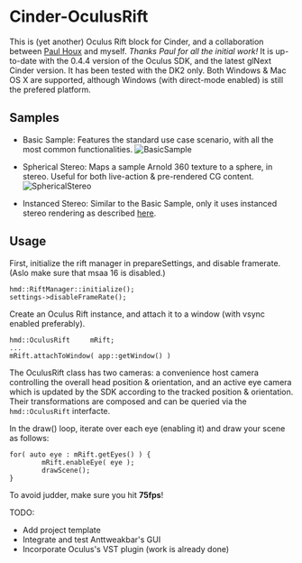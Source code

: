 Cinder-OculusRift
==================

This is (yet another) Oculus Rift block for Cinder, and a collaboration between [Paul Houx](https://github.com/paulhoux) and myself. *Thanks Paul for all the initial work!* It is up-to-date with the 0.4.4 version of the Oculus SDK, and the latest glNext Cinder version. It has been tested with the DK2 only. Both Windows & Mac OS X are supported, although Windows (with direct-mode enabled) is still the prefered platform.

Samples
-----------------
* Basic Sample: Features the standard use case scenario, with all the most common functionalities.
![BasicSample](https://dl.dropboxusercontent.com/u/29102565/oculus/basicsample.png)

* Spherical Stereo: Maps a sample Arnold 360 texture to a sphere, in stereo. Useful for both live-action & pre-rendered CG content.
![SphericalStereo](https://dl.dropboxusercontent.com/u/29102565/oculus/sphericalstereo.png)

* Instanced Stereo: Similar to the Basic Sample, only it uses instanced stereo rendering as described [here](https://docs.google.com/presentation/d/19x9XDjUvkW_9gsfsMQzt3hZbRNziVsoCEHOn4AercAc/edit).

Usage
-----------------
First, initialize the rift manager in prepareSettings, and disable framerate. (Aslo make sure that msaa 16 is disabled.)

```
hmd::RiftManager::initialize();
settings->disableFrameRate();
```

Create an Oculus Rift instance, and attach it to a window (with vsync enabled preferably).
```
hmd::OculusRift		mRift;
...
mRift.attachToWindow( app::getWindow() )
```

The OculusRift class has two cameras: a convenience host camera controlling the overall head position & orientation, and an active eye camera which is updated by the SDK according to the tracked position & orientation. Their transformations are composed and can be queried via the `hmd::OculusRift` interfacte.


In the draw() loop, iterate over each eye (enabling it) and draw your scene as follows:
```
for( auto eye : mRift.getEyes() ) {
		mRift.enableEye( eye );
		drawScene();
}
```

To avoid judder, make sure you hit **75fps**!

TODO:
* Add project template
* Integrate and test Anttweakbar's GUI
* Incorporate Oculus's VST plugin (work is already done)
